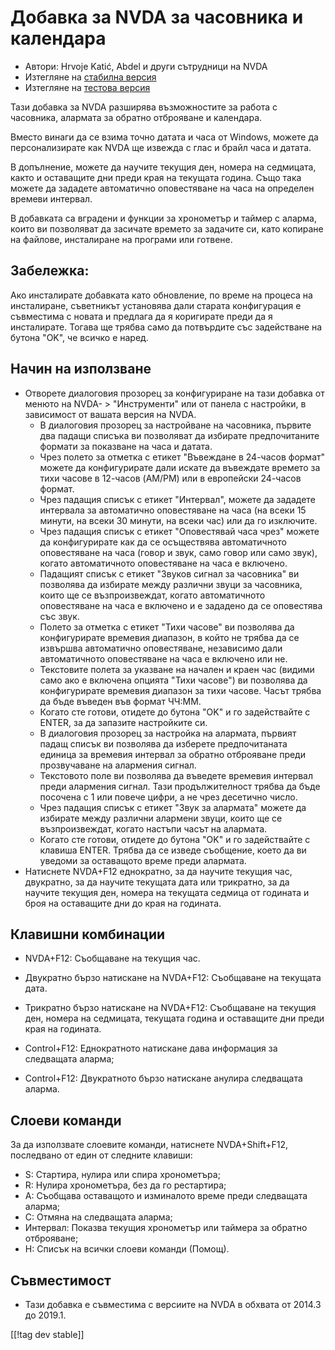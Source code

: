 # Добавка за NVDA за часовника и календара #

* Автори: Hrvoje Katić, Abdel и други сътрудници на NVDA
* Изтегляне на [стабилна версия][1]
* Изтегляне на [тестова версия][2]


Тази добавка за NVDA разширява възможностите за работа с часовника, алармата
за обратно отброяване и календара.

Вместо винаги да се взима точно датата и часа от Windows, можете да
персонализирате как NVDA ще извежда с глас и брайл часа и датата.

В допълнение, можете да научите текущия ден, номера на седмицата, както и
оставащите дни преди края на текущата година. Също така можете да зададете
автоматично оповестяване на часа на определен времеви интервал.

В добавката са вградени и функции за хронометър и таймер с аларма, които ви
позволяват да засичате времето за задачите си, като копиране на файлове,
инсталиране на програми или готвене.

## Забележка:

Ако инсталирате добавката като обновление, по време на процеса на
инсталиране, съветникът установява дали старата конфигурация е съвместима с
новата и предлага да я коригирате преди да я инсталирате. Тогава ще трябва
само да потвърдите със задействане на бутона "OK", че всичко е наред.

## Начин на използване

*	Отворете диалоговия прозорец за конфигуриране на тази добавка от менюто на NVDA- > "Инструменти" или от панела с настройки, в зависимост от вашата версия на NVDA.
	*	В диалоговия прозорец за настройване на часовника, първите два падащи списъка ви позволяват да избирате предпочитаните формати за показване на часа и датата.
	*	Чрез полето за отметка с етикет "Въвеждане в 24-часов формат" можете да конфигурирате дали искате да въвеждате времето за тихи часове в 12-часов (AM/PM) или в европейски 24-часов формат.
	*	Чрез падащия списък с етикет "Интервал", можете да зададете интервала за автоматично оповестяване на часа (на всеки 15 минути, на всеки 30 минути, на всеки час) или да го изключите.
	*	Чрез падащия списък с етикет "Оповестявай часа чрез" можете да конфигурирате как да се осъществява автоматичното оповестяване на часа (говор и звук, само говор или само звук), когато автоматичното оповестяване на часа е включено.
	*	Падащият списък с етикет "Звуков сигнал за часовника" ви позволява да избирате между различни звуци за часовника, които ще се възпроизвеждат, когато автоматичното оповестяване на часа е включено и е зададено да се оповестява със звук.
	*	Полето за отметка с етикет "Тихи часове" ви позволява да конфигурирате времевия диапазон, в който не трябва да се извършва автоматично оповестяване, независимо дали автоматичното оповестяване на часа е включено или не.
	*	Текстовите полета за указване на начален и краен час (видими само ако е включена опцията "Тихи часове") ви позволява да конфигурирате времевия диапазон за тихи часове. Часът трябва да бъде въведен във формат ЧЧ:ММ.
	*	Когато сте готови, отидете до бутона "OK" и го задействайте с ENTER, за да запазите настройките си.
	*	В диалоговия прозорец за настройка на алармата, първият падащ списък ви позволява да изберете предпочитаната единица за времевия интервал за обратно отброяване преди прозвучаване на алармения сигнал.
	*	Текстовото поле ви позволява да въведете времевия интервал преди алармения сигнал. Тази продължителност трябва да бъде посочена с 1 или повече цифри, а не чрез десетично число.
	*	Чрез падащия списък с етикет "Звук за алармата" можете да избирате между различни алармени звуци, които ще се възпроизвеждат, когато настъпи часът на алармата.
	*	Когато сте готови, отидете до бутона "OK" и го задействайте с клавиша ENTER. Трябва да се изведе съобщение, което да ви уведоми за оставащото време преди алармата.
*	Натиснете NVDA+F12 еднократно, за да научите текущия час, двукратно, за да научите текущата дата или трикратно, за да научите текущия ден, номера на текущата седмица от годината и броя на оставащите дни до края на годината.

## Клавишни комбинации

- NVDA+F12: Съобщаване на текущия час.
- Двукратно бързо натискане на NVDA+F12: Съобщаване на текущата дата.
- Трикратно бързо натискане на NVDA+F12: Съобщаване на текущия ден, номера
на седмицата, текущата година и оставащите дни преди края на годината.

- Control+F12: Еднократното натискане дава информация за следващата аларма;
- Control+F12: Двукратното бързо натискане анулира следващата аларма.

## Слоеви команди

За да използвате слоевите команди, натиснете NVDA+Shift+F12, последвано от
един от следните клавиши:

- S: Стартира, нулира или спира хронометъра;
- R: Нулира хронометъра, без да го рестартира;
- A: Съобщава оставащото и изминалото време преди следващата аларма;
- C: Отмяна на следващата аларма;
- Интервал: Показва текущия хронометър или таймера за обратно отброяване;
- H: Списък на всички слоеви команди (Помощ).

## Съвместимост

- Тази добавка е съвместима с версиите на NVDA в обхвата от 2014.3 до
2019.1.

[[!tag dev stable]]

[1]: https://addons.nvda-project.org/files/get.php?file=cac

[2]: https://addons.nvda-project.org/files/get.php?file=cac-dev

